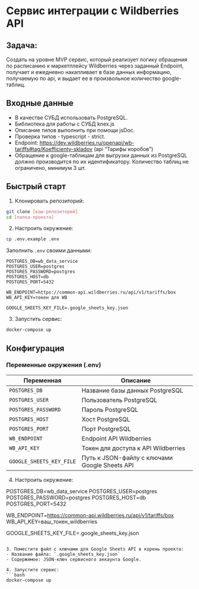 # Сервис интеграции с Wildberries API

## Задача:
Cоздать на уровне MVP сервис, который реализует логику обращения по расписанию к маркетплейсу Wildberries через заданный Endpoint, получает и ежедневно накапливает в базе данных информацию, получаемую по api, и выдает ее в произвольное количество google-таблиц.

## Входные данные
  - В качестве СУБД использовать PostgreSQL.
  - Библиотека для работы с СУБД knex.js
  - Описание типов выполнить при помощи jsDoc.
  - Проверка типов - typescript - strict.
  - Endpoint: https://dev.wildberries.ru/openapi/wb-tariffs#tag/Koefficienty-skladov (api “Тарифы коробов”)
  - Обращение к google-таблицам для выгрузки данных из PostgreSQL должно производится по их идентификатору. Количество таблиц не ограничено, минимум 3 шт.

## Быстрый старт

1. Клонировать репозиторий:
```bash
git clone [ваш-репозиторий]
cd [папка-проекта]
```

2. Настроить окружение:
```bash
cp .env.example .env
```
Заполнить `.env` своими данными:
```
POSTGRES_DB=wb_data_service
POSTGRES_USER=postgres
POSTGRES_PASSWORD=postgres
POSTGRES_HOST=db
POSTGRES_PORT=5432

WB_ENDPOINT=https://common-api.wildberries.ru/api/v1/tariffs/box
WB_API_KEY=токен для WB

GOOGLE_SHEETS_KEY_FILE=.google_sheets_key.json
```

3. Запустить сервис:
```bash
docker-compose up
```

## Конфигурация

### Переменные окружения (.env)
| Переменная | Описание |
|------------|----------|
| `POSTGRES_DB` | Название базы данных PostgreSQL |
| `POSTGRES_USER` | Пользователь PostgreSQL |
| `POSTGRES_PASSWORD` | Пароль PostgreSQL |
| `POSTGRES_HOST` | Хост PostgreSQL |
| `POSTGRES_PORT` | Порт PostgreSQL |
| `WB_ENDPOINT` | Endpoint API Wildberries |
| `WB_API_KEY` | Токен для доступа к API Wildberries |
| `GOOGLE_SHEETS_KEY_FILE` | Путь к JSON-файлу с ключами Google Sheets API |

4. Настроить окружение:

POSTGRES_DB=wb_data_service
POSTGRES_USER=postgres
POSTGRES_PASSWORD=postgres
POSTGRES_HOST=db
POSTGRES_PORT=5432

WB_ENDPOINT=https://common-api.wildberries.ru/api/v1/tariffs/box
WB_API_KEY=ваш_токен_wildberries

GOOGLE_SHEETS_KEY_FILE=.google_sheets_key.json
```

3. Поместите файл с ключами для Google Sheets API в корень проекта:
- Название файла: `.google_sheets_key.json`
- Содержимое: JSON-ключ сервисного аккаунта Google.

4. Запустите сервис:
```bash
docker-compose up
```
